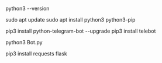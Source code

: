 python3 --version

sudo apt update
sudo apt install python3 python3-pip

pip3 install python-telegram-bot --upgrade
pip3 install telebot

python3 Bot.py

pip3 install requests flask

